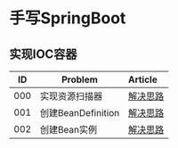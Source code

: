 # 手写SpringBoot

## 实现IOC容器

| ID  | Problem          | Article                           | 
|-----|------------------|:----------------------------------|
| 000 | 实现资源扫描器          | [解决思路](/doc/resource-resolver.md) |
| 001 | 创建BeanDefinition | [解决思路](/doc/bean-definition.md)   |
| 002 | 创建Bean实例         | [解决思路](/doc/bean-instance.md)   |